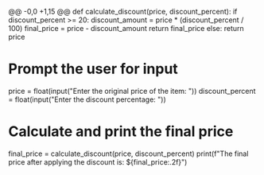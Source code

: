 @@ -0,0 +1,15 @@
 def calculate_discount(price, discount_percent):
     if discount_percent >= 20:
         discount_amount = price * (discount_percent / 100)
         final_price = price - discount_amount
         return final_price
     else:
         return price
 
 # Prompt the user for input
 price = float(input("Enter the original price of the item: "))
 discount_percent = float(input("Enter the discount percentage: "))
 
 # Calculate and print the final price
 final_price = calculate_discount(price, discount_percent)
 print(f"The final price after applying the discount is: ${final_price:.2f}")
